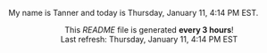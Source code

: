 My name is Tanner and today is Thursday, January 11, 4:14 PM EST.

<p align="center">This <i>README</i> file is generated <b>every 3 hours</b>!</br>Last refresh: Thursday, January 11, 4:14 PM EST<br /></p>
